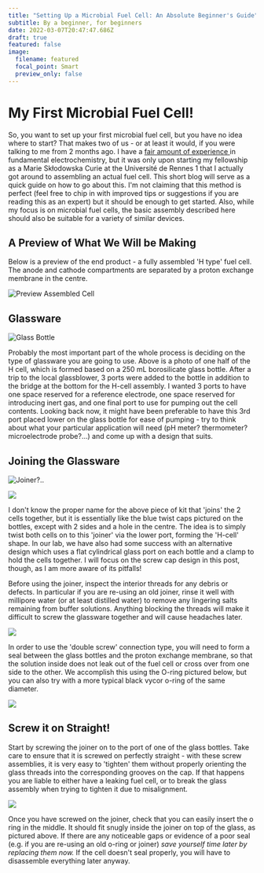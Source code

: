 ```yaml
---
title: "Setting Up a Microbial Fuel Cell: An Absolute Beginner's Guide"
subtitle: By a beginner, for beginners
date: 2022-03-07T20:47:47.686Z
draft: true
featured: false
image:
  filename: featured
  focal_point: Smart
  preview_only: false
---
```

# My First Microbial Fuel Cell!

So, you want to set up your first microbial fuel cell, but you have no idea where to start? That makes two of us - or at least it would, if you were talking to me from 2 months ago. I have a [fair amount of experience ](https://scholar.google.com/citations?user=tae1A2AAAAAJ&hl=en)in fundamental electrochemistry, but it was only upon starting my fellowship as a Marie Skłodowska Curie at the Université de Rennes 1 that I actually got around to assembling an actual fuel cell. This short blog will serve as a quick guide on how to go about this. I'm not claiming that this method is perfect (feel free to chip in with improved tips or suggestions if you are reading this as an expert) but it should be enough to get started. Also, while my focus is on microbial fuel cells, the basic assembly described here should also be suitable for a variety of similar devices.

## A Preview of What We Will be Making

Below is a preview of the end product - a fully assembled 'H type' fuel cell. The anode and cathode compartments are separated by a proton exchange membrane in the centre.

![Preview Assembled Cell](20220304_094936-small-.jpg)

## Glassware

![Glass Bottle](20220304_090340-small-.jpg "CG Cell")

Probably the most important part of the whole process is deciding on the type of glassware you are going to use. Above is a photo of one half of the H cell, which is formed based on a 250 mL borosilicate glass bottle. After a trip to the local glassblower, 3 ports were added to the bottle in addition to the bridge at the bottom for the H-cell assembly. I wanted 3 ports to have one space reserved for a reference electrode, one space reserved for introducing inert gas, and one final port to use for pumping out the cell contents. Looking back now, it might have been preferable to have this 3rd port placed lower on the glass bottle for ease of pumping - try to think about what your particular application will need (pH meter? thermometer? microelectrode probe?...) and come up with a design that suits. 

## Joining the Glassware

![](20220304_090503-small-.jpg "Joiner?..")

![](20220304_090508-small-.jpg)

I don't know the proper name for the above piece of kit that 'joins' the 2 cells together, but it is essentially like the blue twist caps pictured on the bottles, except with 2 sides and a hole in the centre. The idea is to simply twist both cells on to this 'joiner' via the lower port, forming the 'H-cell' shape. In our lab, we have also had some success with an alternative design which uses a flat cylindrical glass port on each bottle and a clamp to hold the cells together. I will focus on the screw cap design in this post, though, as I am more aware of its pitfalls!

Before using the joiner, inspect the interior threads for any debris or defects. In particular if you are re-using an old joiner, rinse it well with millipore water (or at least distilled water) to remove any lingering salts remaining from buffer solutions. Anything blocking the threads will make it difficult to screw the glassware together and will cause headaches later.

![](20220304_090832-small-.jpg)

In order to use the 'double screw' connection type, you will need to form a seal between the glass bottles and the proton exchange membrane, so that the solution inside does not leak out of the fuel cell or cross over from one side to the other. We accomplish this using the O-ring pictured below, but you can also try with a more typical black vycor o-ring of the same diameter.

![](20220304_090905-small-.jpg)

## Screw it on Straight!

Start by screwing the joiner on to the port of one of the glass bottles. Take care to ensure that it is screwed on perfectly straight - with these screw assemblies, it is very easy to 'tighten' them without properly orienting the glass threads into the corresponding grooves on the cap. If that happens you are liable to either have a leaking fuel cell, or to break the glass assembly when trying to tighten it due to misalignment.

![](20220304_090918-small-.jpg)

Once you have screwed on the joiner, check that you can easily insert the o ring in the middle. It should fit snugly inside the joiner on top of the glass, as pictured above. If there are any noticeable gaps or evidence of a poor seal (e.g. if you are re-using an old o-ring or joiner) *save yourself time later by replacing them now.* If the cell doesn't seal properly, you will have to disassemble everything later anyway.
